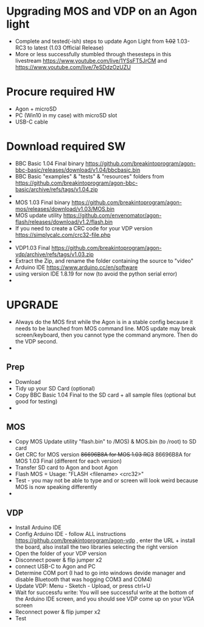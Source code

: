 # Upgrading MOS and VDP on an Agon light 
- Complete and tested(-ish) steps to update Agon Light from ~~1.02~~ 1.03-RC3 to latest (1.03 Official Release)
- More or less successfully stumbled through thesesteps in this livestream https://www.youtube.com/live/1YSsFT5JrCM and https://www.youtube.com/live/7eSDdzOzUZU

# Procure required HW
- Agon + microSD
- PC (Win10 in my case) with microSD slot
- USB-C cable

# Download required SW  
- BBC Basic 1.04 Final binary https://github.com/breakintoprogram/agon-bbc-basic/releases/download/v1.04/bbcbasic.bin
- BBC Basic "examples" & "tests" & "resources" folders from https://github.com/breakintoprogram/agon-bbc-basic/archive/refs/tags/v1.04.zip
-
- MOS 1.03 Final binary https://github.com/breakintoprogram/agon-mos/releases/download/v1.03/MOS.bin
- MOS update utility https://github.com/envenomator/agon-flash/releases/download/v1.2/flash.bin
- If you need to create  a CRC code for your VDP version https://simplycalc.com/crc32-file.php
-
- VDP1.03 Final https://github.com/breakintoprogram/agon-vdp/archive/refs/tags/v1.03.zip
- Extract the Zip, and rename the folder containing the source to "video"
- Arduino IDE https://www.arduino.cc/en/software
- using version IDE 1.8.19 for now (to avoid the python serial error)
- 

# UPGRADE
- Always do the MOS first while the Agon is in a stable config because it needs to be launched from MOS command line. MOS update may break screen/keyboard, then you cannot type the command anymore. Then do the VDP second.
- 
## Prep
- Download
- Tidy up your SD Card (optional)
- Copy BBC Basic 1.04 Final to the SD card + all sample files (optional but good for testing)
-  
## MOS
- Copy MOS Update utility "flash.bin" to /MOS) & MOS.bin (to /root) to  SD card
- Get CRC for MOS version ~~86696B8A for MOS 1.03 RC3~~ 86696B8A for MOS 1.03 Final (different for each version)
- Transfer SD card to Agon and boot Agon
- Flash MOS = Usage: "FLASH \<filename> \<crc32>"
- Test - you may not be able to type and or screen will look weird because MOS is now speaking differently
- 
## VDP
- Install Arduino IDE
- Config Arduino IDE - follow ALL instructions https://github.com/breakintoprogram/agon-vdp , enter the URL + install the board, also install the two libraries selecting the right version
- Open the folder of your VDP version
- Disconnect power & flip jumper x2
- connect USB-C to Agon and PC
- Determine COM port (I had to go into windows devide manager and disable Bluetooth that was hogging COM3 and COM4)
- Update VDP: Menu - Sketch - Upload, or press ctrl+U
- Wait for successfu write: You will see successful write at the bottom of the Arduino IDE screen, and you should see VDP come up on your VGA screen 
- Reconnect power & flip jumper x2
- Test 

  
